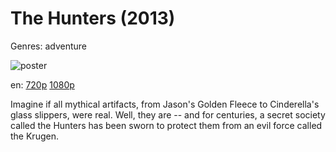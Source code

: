 # The Hunters (2013)

Genres: adventure

![poster](http://image.tmdb.org/t/p/w500/hwPh4ifSzurfVwY1vGC0B5NA5fK.jpg)

en:
  [720p](magnet:?xt=urn:btih:B122EC864B35294B7AE26A105FD404ABFCE65043&tr=udp://glotorrents.pw:6969/announce&tr=udp://tracker.opentrackr.org:1337/announce&tr=udp://torrent.gresille.org:80/announce&tr=udp://tracker.openbittorrent.com:80&tr=udp://tracker.coppersurfer.tk:6969&tr=udp://tracker.leechers-paradise.org:6969&tr=udp://p4p.arenabg.ch:1337&tr=udp://tracker.internetwarriors.net:1337)
  [1080p](magnet:?xt=urn:btih:9E8EC7349CD0AB8D8994EED6354D89217738896D&tr=udp://glotorrents.pw:6969/announce&tr=udp://tracker.opentrackr.org:1337/announce&tr=udp://torrent.gresille.org:80/announce&tr=udp://tracker.openbittorrent.com:80&tr=udp://tracker.coppersurfer.tk:6969&tr=udp://tracker.leechers-paradise.org:6969&tr=udp://p4p.arenabg.ch:1337&tr=udp://tracker.internetwarriors.net:1337)
  


Imagine if all mythical artifacts, from Jason's Golden Fleece to Cinderella's glass slippers, were real. Well, they are -- and for centuries, a secret society called the Hunters has been sworn to protect them from an evil force called the Krugen.